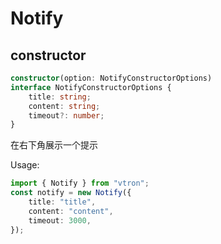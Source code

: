 # Notify

## constructor
<!-- interface NotifyConstructorOptions {
    title: string;
    content: string;
    timeout?: number;
} -->
<!-- constructor(option: NotifyConstructorOptions) { -->
```ts
constructor(option: NotifyConstructorOptions)
interface NotifyConstructorOptions {
    title: string;
    content: string;
    timeout?: number;
}
```
在右下角展示一个提示

Usage:
```ts
import { Notify } from "vtron";
const notify = new Notify({
    title: "title",
    content: "content",
    timeout: 3000,
});
```



